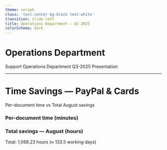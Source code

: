 ```yaml
---
theme: seriph
class: 'text-center bg-black text-white'
transition: slide-left
title: Operations Department — Q3 2025
colorSchema: dark
---
```


# Operations Department

Support Operations Department Q3-2025 Presentation

---

# Time Savings — PayPal & Cards

<div class="text-white/80">Per-document time vs Total August savings</div>

<div class="grid grid-cols-1 md:grid-cols-2 gap-8 mt-8 items-start">
  <div>
    <h3 class="text-lg font-semibold mb-2 text-blue-300">Per-document time (minutes)</h3>
    <BarChart
      :labels="['PayPal','Cards']"
      :values-a="[9, 17.5]"
      :values-b="[1, 2]"
      label-a="Before automation (min)"
      label-b="After automation (min)"
      y-label="Minutes per document"
      :colors="{ a: 'rgba(96,165,250,0.7)', b: 'rgba(52,211,153,0.7)' }"
    />
  </div>

  <div>
    <h3 class="text-lg font-semibold mb-2 text-emerald-300">Total savings — August (hours)</h3>
    <BarChart
      :labels="['PayPal','Cards']"
      :values-a="[492.6, 575.63]"
      label-a="Saved hours"
      y-label="Hours"
      :colors="{ a: 'rgba(234,179,8,0.8)' }"
    />
    <div class="mt-3 text-sm text-white/70">Total: 1,068.23 hours (≈ 133.5 working days)</div>
  </div>
</div>
